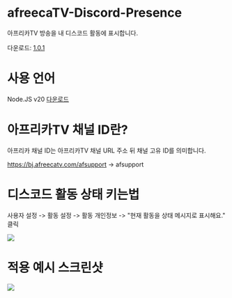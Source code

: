 # afreecaTV-Discord-Presence
아프리카TV 방송을 내 디스코드 활동에 표시합니다.

다운로드: [1.0.1](https://github.com/AsHMagic/afreecaTV-Discord-Presence/releases/tag/1.0.1)
# 사용 언어
Node.JS v20 [다운로드](https://nodejs.org/dist/v20.11.1/node-v20.11.1-x64.msi)
# 아프리카TV 채널 ID란?
아프리카 채널 ID는 아프리카TV 채널 URL 주소 뒤 채널 고유 ID를 의미합니다. 

https://bj.afreecatv.com/afsupport -> afsupport
# 디스코드 활동 상태 키는법
사용자 설정 -> 활동 설정 -> 활동 개인정보 -> "현재 활동을 상태 메시지로 표시해요." 클릭

<img src="https://github.com/AsHMagic/afreecaTV-Discord-Presence/blob/main/images/discord-presence-setting.png"></img>
# 적용 예시 스크린샷
<img src="https://github.com/AsHMagic/afreecaTV-Discord-Presence/blob/main/images/example.png"></img>
